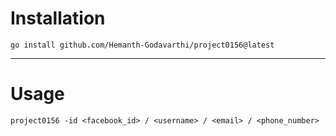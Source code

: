# Installation
```
go install github.com/Hemanth-Godavarthi/project0156@latest
```
---

# Usage

```
project0156 -id <facebook_id> / <username> / <email> / <phone_number>
```
